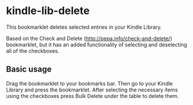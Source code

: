 kindle-lib-delete
=================

This bookmarklet deletes selected entries in your Kindle Library.

Based on the Check and Delete (http://pepa.info/check-and-delete/) bookmarklet, but it has an
added functionality of selecting and deselecting all of the checkboxes.

Basic usage
-----------

Drag the bookmarklet to your bookmarks bar. Then go to your Kindle Library and press the
bookmarklet. After selecting the necessary items using the checkboxes press Bulk Delete under
the table to delete them.
